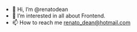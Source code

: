 - 👋 Hi, I’m @renatodean
- 👀 I’m interested in all about Frontend.
- 📫 How to reach me renato_dean@hotmail.com

<!---
renatodean/renatodean is a ✨ special ✨ repository because its `README.md` (this file) appears on your GitHub profile.
You can click the Preview link to take a look at your changes.
--->
